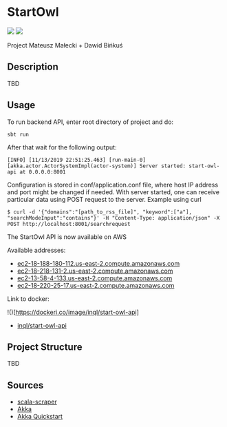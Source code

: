 # StartOwl
![](https://github.com/inql/StartOwl/workflows/Scala%20API%20Test/badge.svg)
![](https://github.com/inql/StartOwl/workflows/Perform%20tests%20on%20API%20and%20publish%20Docker%20image%20on%20AWS/badge.svg)

Project Mateusz Małecki + Dawid Bińkuś
## Description
TBD
## Usage
To run backend API, enter root directory of project and do:

``
sbt run
``

After that wait for the following output:

``
[INFO] [11/13/2019 22:51:25.463] [run-main-0] [akka.actor.ActorSystemImpl(actor-system)] Server started: start-owl-api at 0.0.0.0:8001
``

Configuration is stored in conf/application.conf file, where host IP address and port might be changed if needed.
With server started, one can receive particular data using POST request to the server.
Example using curl

``
$ curl -d '{"domains":"[path_to_rss_file]", "keyword":["a"], "searchModeInput":"contains"}' -H "Content-Type: application/json" -X POST http://localhost:8001/searchrequest
``

The StartOwl API is now available on AWS

Available addresses:

- [ec2-18-188-180-112.us-east-2.compute.amazonaws.com](http://ec2-18-188-180-112.us-east-2.compute.amazonaws.com)
- [ec2-18-218-131-2.us-east-2.compute.amazonaws.com](http://ec2-18-218-131-2.us-east-2.compute.amazonaws.com)
- [ec2-13-58-4-133.us-east-2.compute.amazonaws.com](http://ec2-13-58-4-133.us-east-2.compute.amazonaws.com)
- [ec2-18-220-25-17.us-east-2.compute.amazonaws.com](http://ec2-18-220-25-17.us-east-2.compute.amazonaws.com)

Link to docker:

!()[https://dockeri.co/image/inql/start-owl-api]
- [inql/start-owl-api](https://hub.docker.com/r/inql/start-owl-api)

## Project Structure
TBD
## Sources
* [scala-scraper](https://github.com/ruippeixotog/scala-scraper)
* [Akka](https://akka.io/)
* [Akka Quickstart](https://doc.akka.io/docs/akka/current/typed/guide/introduction.html?language=scala)
